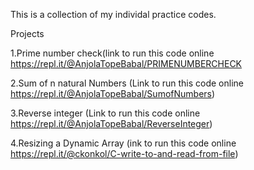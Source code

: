 This is a collection of my individal practice codes.

Projects

1.Prime number check(link to run this code online https://repl.it/@AnjolaTopeBabal/PRIMENUMBERCHECK

2.Sum of n natural Numbers (Link to run this code online https://repl.it/@AnjolaTopeBabal/SumofNumbers)

3.Reverse integer (Link to run this code online https://repl.it/@AnjolaTopeBabal/ReverseInteger)

4.Resizing a Dynamic Array (ink to run this code online https://repl.it/@ckonkol/C-write-to-and-read-from-file)
